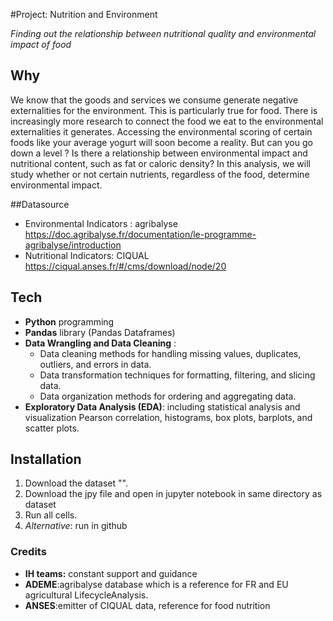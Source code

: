#Project: Nutrition and Environment

*Finding out the relationship between nutritional quality and environmental impact of food*

## Why
We know that the goods and services we consume generate negative externalities for the environment. This is particularly true for food.
There is increasingly more research to connect the food we eat to the environmental externalities it generates. Accessing the environmental scoring of certain foods like your average yogurt will soon become a reality.
But can you go down a level ? Is there a relationship between environmental impact and nutritional content, such as fat or caloric density?
In this analysis, we will study whether or not certain nutrients, regardless of the food, determine environmental impact.

##Datasource
- Environmental Indicators : agribalyse https://doc.agribalyse.fr/documentation/le-programme-agribalyse/introduction
- Nutritional Indicators: CIQUAL https://ciqual.anses.fr/#/cms/download/node/20

## Tech

-  **Python** programming
- **Pandas** library (Pandas Dataframes)
- **Data Wrangling and Data Cleaning** :
  - Data cleaning methods for handling missing values, duplicates, outliers, and errors in data.
  - Data transformation techniques for formatting, filtering, and slicing data.
  - Data organization methods for ordering and aggregating data.
- **Exploratory Data Analysis (EDA)**: including statistical analysis and visualization  Pearson correlation, histograms, box plots, barplots, and scatter plots.


## Installation

1. Download the dataset "".
1. Download the jpy file and open in jupyter notebook in same directory as dataset
1. Run all cells.
1. *Alternative*: run in github

### Credits

- **IH teams:** constant support and guidance
- **ADEME**:agribalyse database which is a reference for FR and EU agricultural LifecycleAnalysis.
- **ANSES**:emitter of CIQUAL data, reference for food nutrition
